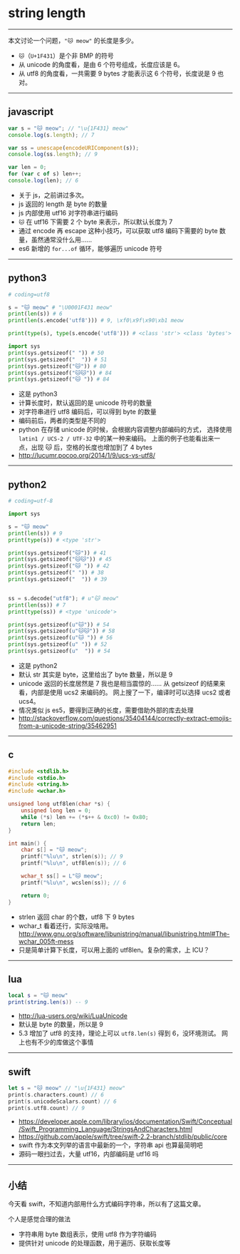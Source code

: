 # string length

---

本文讨论一个问题，`"🐱 meow"` 的长度是多少。

+ `🐱`（`U+1F431`）是个非 BMP 的符号
+ 从 unicode 的角度看，是由 6 个符号组成，长度应该是 6。
+ 从 utf8 的角度看，一共需要 9 bytes 才能表示这 6 个符号，长度说是 9 也对。

---

## javascript

```js
var s = "🐱 meow"; // "\u{1F431} meow"
console.log(s.length); // 7

var ss = unescape(encodeURIComponent(s));
console.log(ss.length); // 9

var len = 0;
for (var c of s) len++;
console.log(len); // 6
```

+ 关于 js，之前讲过多次。
+ js 返回的 length 是 byte 的数量
+ js 内部使用 utf16 对字符串进行编码
+ `🐱` 在 utf16 下需要 2 个 byte 来表示，所以默认长度为 7
+ 通过 encode 再 escape 这种小技巧，可以获取 utf8 编码下需要的 byte 数量，虽然通常没什么用……
+ es6 新增的 `for...of` 循环，能够遍历 unicode 符号

---

## python3

```py
# coding=utf8

s = "🐱 meow" # "\U0001F431 meow"
print(len(s)) # 6
print(len(s.encode('utf8'))) # 9, \xf0\x9f\x90\xb1 meow

print(type(s), type(s.encode('utf8'))) # <class 'str'> <class 'bytes'>

import sys
print(sys.getsizeof(" ")) # 50
print(sys.getsizeof("  ")) # 51
print(sys.getsizeof("🐱")) # 80
print(sys.getsizeof("🐱🐱")) # 84
print(sys.getsizeof("🐱 ")) # 84
```

+ 这是 python3
+ 计算长度时，默认返回的是 unicode 符号的数量
+ 对字符串进行 utf8 编码后，可以得到 byte 的数量
+ 编码前后，两者的类型是不同的
+ python 在存储 unicode 的时候，会根据内容调整内部编码的方式，
	选择使用 `latin1 / UCS-2 / UTF-32` 中的某一种来编码。
	上面的例子也能看出来一点，出现 🐱 后，空格的长度也增加到了 4 bytes
+ http://lucumr.pocoo.org/2014/1/9/ucs-vs-utf8/

---

## python2

```py
# coding=utf-8

import sys

s = "🐱 meow"
print(len(s)) # 9
print(type(s)) # <type 'str'>

print(sys.getsizeof("🐱")) # 41
print(sys.getsizeof("🐱🐱")) # 45
print(sys.getsizeof("🐱 ")) # 42
print(sys.getsizeof(" ")) # 38
print(sys.getsizeof("  ")) # 39


ss = s.decode("utf8"); # u"🐱 meow"
print(len(ss)) # 7
print(type(ss)) # <type 'unicode'>

print(sys.getsizeof(u"🐱")) # 54
print(sys.getsizeof(u"🐱🐱")) # 58
print(sys.getsizeof(u"🐱 ")) # 56
print(sys.getsizeof(u" ")) # 52
print(sys.getsizeof(u"  ")) # 54
```

+ 这是 python2
+ 默认 str 其实是 byte，这里给出了 byte 数量，所以是 9
+ unicode 返回的长度居然是 7 我也是相当震惊的……
	从 getsizeof 的结果来看，内部是使用 ucs2 来编码的。
	网上搜了一下，编译时可以选择 ucs2 或者 ucs4。
+ 情况类似 js es5，要得到正确的长度，需要借助外部的库去处理
+ http://stackoverflow.com/questions/35404144/correctly-extract-emojis-from-a-unicode-string/35462951

---

## c

```c
#include <stdlib.h>
#include <stdio.h>
#include <string.h>
#include <wchar.h>

unsigned long utf8len(char *s) {
	unsigned long len = 0;
	while (*s) len += (*s++ & 0xc0) != 0x80;
	return len;
}

int main() {
	char s[] = "🐱 meow";
	printf("%lu\n", strlen(s)); // 9
	printf("%lu\n", utf8len(s)); // 6

	wchar_t ss[] = L"🐱 meow";
	printf("%lu\n", wcslen(ss)); // 6

	return 0;
}
```

+ strlen 返回 char 的个数，utf8 下 9 bytes
+ wchar_t 看着还行，实际没啥用。http://www.gnu.org/software/libunistring/manual/libunistring.html#The-wchar_005ft-mess
+ 只是简单计算下长度，可以用上面的 utf8len。复杂的需求，上 ICU？

---

## lua

```lua
local s = "🐱 meow"
print(string.len(s)) -- 9
```

+ http://lua-users.org/wiki/LuaUnicode
+ 默认是 byte 的数量，所以是 9
+ 5.3 增加了 utf8 的支持，理论上可以 `utf8.len(s)` 得到 6，没环境测试。
	网上也有不少的库做这个事情

---

## swift

```swift
let s = "🐱 meow" // "\u{1F431} meow"
print(s.characters.count) // 6
print(s.unicodeScalars.count) // 6
print(s.utf8.count) // 9
```

+ https://developer.apple.com/library/ios/documentation/Swift/Conceptual/Swift_Programming_Language/StringsAndCharacters.html
+ https://github.com/apple/swift/tree/swift-2.2-branch/stdlib/public/core
+ swift 作为本文列举的语言中最新的一个，字符串 api 也算最简明吧
+ 源码一眼扫过去，大量 utf16，内部编码是 utf16 吗

---

## 小结

今天看 swift，不知道内部用什么方式编码字符串，所以有了这篇文章。

个人是感觉合理的做法
+ 字符串用 byte 数组表示，使用 utf8 作为字符编码
+ 提供针对 unicode 的处理函数，用于遍历、获取长度等
